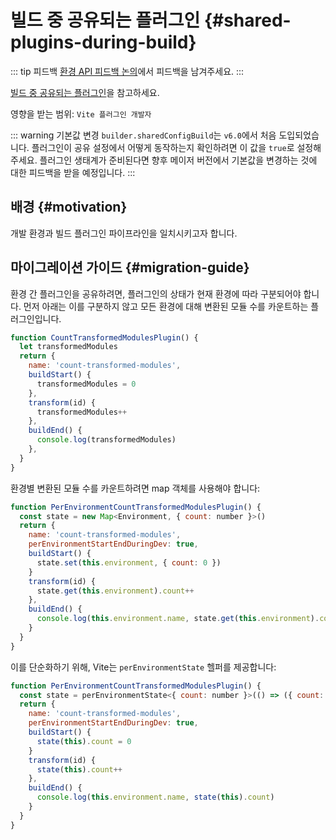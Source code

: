 # 빌드 중 공유되는 플러그인 {#shared-plugins-during-build}

::: tip 피드백
[환경 API 피드백 논의](https://github.com/vitejs/vite/discussions/16358)에서 피드백을 남겨주세요.
:::

[빌드 중 공유되는 플러그인](/guide/api-environment.md#shared-plugins-during-build)을 참고하세요.

영향을 받는 범위: `Vite 플러그인 개발자`

::: warning 기본값 변경
`builder.sharedConfigBuild`는 `v6.0`에서 처음 도입되었습니다. 플러그인이 공유 설정에서 어떻게 동작하는지 확인하려면 이 값을 `true`로 설정해 주세요. 플러그인 생태계가 준비된다면 향후 메이저 버전에서 기본값을 변경하는 것에 대한 피드백을 받을 예정입니다.
:::

## 배경 {#motivation}

개발 환경과 빌드 플러그인 파이프라인을 일치시키고자 합니다.

## 마이그레이션 가이드 {#migration-guide}

환경 간 플러그인을 공유하려면, 플러그인의 상태가 현재 환경에 따라 구분되어야 합니다. 먼저 아래는 이를 구분하지 않고 모든 환경에 대해 변환된 모듈 수를 카운트하는 플러그인입니다.

```js
function CountTransformedModulesPlugin() {
  let transformedModules
  return {
    name: 'count-transformed-modules',
    buildStart() {
      transformedModules = 0
    },
    transform(id) {
      transformedModules++
    },
    buildEnd() {
      console.log(transformedModules)
    },
  }
}
```

환경별 변환된 모듈 수를 카운트하려면 map 객체를 사용해야 합니다:

```js
function PerEnvironmentCountTransformedModulesPlugin() {
  const state = new Map<Environment, { count: number }>()
  return {
    name: 'count-transformed-modules',
    perEnvironmentStartEndDuringDev: true,
    buildStart() {
      state.set(this.environment, { count: 0 })
    }
    transform(id) {
      state.get(this.environment).count++
    },
    buildEnd() {
      console.log(this.environment.name, state.get(this.environment).count)
    }
  }
}
```

이를 단순화하기 위해, Vite는 `perEnvironmentState` 헬퍼를 제공합니다:

```js
function PerEnvironmentCountTransformedModulesPlugin() {
  const state = perEnvironmentState<{ count: number }>(() => ({ count: 0 }))
  return {
    name: 'count-transformed-modules',
    perEnvironmentStartEndDuringDev: true,
    buildStart() {
      state(this).count = 0
    }
    transform(id) {
      state(this).count++
    },
    buildEnd() {
      console.log(this.environment.name, state(this).count)
    }
  }
}
```